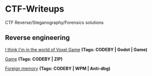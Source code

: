 # CTF-Writeups
CTF Reverse/Steganography/Forensics solutions 
## Reverse engineering 
[I think I'm in the world of Voxel Game](https://github.com/x9600h/CTF-Reverse-I-think-I-m-in-the-world-of-Voxel-Game-) **(Tags: CODEBY | Godot | Game)**

[Game](https://github.com/x9600h/CTF-Reverse-Game) **(Tags: CODEBY | ZIP)**

[Foreign memory](https://github.com/x9600h/CTF-Reverse-Foreign-memory) **(Tags: CODEBY | WPM | Anti-dbg)**
